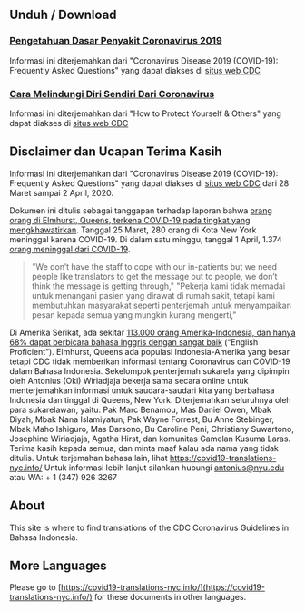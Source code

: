 ## Unduh / Download
### [Pengetahuan Dasar Penyakit Coronavirus 2019 ](/assets/pdfs/Pengetahuan_Dasar_Penyakit_Coronavirus_2019.pdf)
Informasi ini diterjemahkan dari  "Coronavirus Disease 2019 (COVID-19): Frequently Asked Questions" yang dapat diakses di [situs web CDC](https://www.cdc.gov/coronavirus/2019-ncov/faq.html)
### [Cara Melindungi Diri Sendiri Dari Coronavirus](/assets/pdfs/Cara_Melindungi_Diri_Sendiri_Dari_Coronavirus.pdf)
Informasi ini diterjemahkan dari "How to Protect Yourself & Others" yang dapat diakses di [situs web CDC](https://www.cdc.gov/coronavirus/2019-ncov/prevent-getting-sick/prevention.html)

## Disclaimer dan Ucapan Terima Kasih
Informasi ini diterjemahkan dari  "Coronavirus Disease 2019 (COVID-19): Frequently Asked Questions" yang dapat diakses di [situs web CDC](https://www.cdc.gov/coronavirus/2019-ncov/faq.html) dari 28 Maret sampai 2 April, 2020.

Dokumen ini ditulis sebagai tanggapan terhadap laporan bahwa [orang orang di Elmhurst, Queens, terkena COVID-19 pada tingkat yang mengkhawatirkan](https://jacksonheightspost.com/doctor-elmhurst-residents-are-contracting-covid-19-at-an-alarming-rate). Tanggal 25 Maret, 280 orang di Kota New York meninggal karena COVID-19. Di dalam satu minggu, tanggal 1 April, 1.374 [orang meninggal dari COVID-19](https://www1.nyc.gov/site/doh/covid/covid-19-data.page).
>"We don’t have the staff to cope with our in-patients but we need people like translators to get the message out to people, we don’t think the message is getting through,"
>"Pekerja kami tidak memadai untuk menangani pasien yang  dirawat di rumah sakit, tetapi kami membutuhkan masyarakat seperti penterjemah untuk menyampaikan pesan kepada semua yang mungkin kurang mengerti,"

Di Amerika Serikat, ada sekitar [113.000 orang Amerika-Indonesia, dan hanya 68% dapat berbicara bahasa Inggris dengan sangat baik](https://www.pewsocialtrends.org/fact-sheet/asian-americans-indonesians-in-the-u-s/) (“English Proficient”). Elmhurst, Queens ada populasi Indonesia-Amerika yang besar tetapi CDC tidak memberikan informasi tentang Coronavirus dan COVID-19 dalam Bahasa Indonesia. Sekelompok penterjemah sukarela yang dipimpin oleh Antonius (Oki) Wiriadjaja bekerja sama secara online untuk menterjemahkan informasi untuk saudara-saudari kita yang berbahasa Indonesia dan tinggal di Queens, New York.
Diterjemahkan seluruhnya oleh para sukarelawan, yaitu: Pak Marc Benamou, Mas Daniel Owen, Mbak Diyah, Mbak Nana Islamiyatun, Pak Wayne Forrest, Bu Anne Stebinger, Mbak Maho Ishiguro, Mas Darsono, Bu Caroline Peni, Christiany Suwartono, Josephine Wiriadjaja, Agatha Hirst, dan komunitas Gamelan Kusuma Laras. Terima kasih kepada semua, dan minta maaf kalau ada nama yang tidak ditulis.
Untuk terjemahan bahasa lain, lihat https://covid19-translations-nyc.info/
Untuk informasi lebih lanjut silahkan hubungi [antonius@nyu.edu](mailto:antonius@nyu.edu?Subject=Hindar%20Coronavirus) atau WA: + 1 (347) 926 3267

## About
This site is where to find translations of the CDC Coronavirus Guidelines in Bahasa Indonesia.

## More Languages
Please go to [https://covid19-translations-nyc.info/](https://covid19-translations-nyc.info/) for these documents in other languages.
